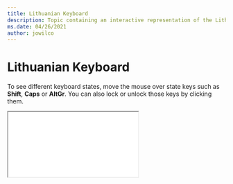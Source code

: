 ```yaml
--- 
title: Lithuanian Keyboard 
description: Topic containing an interactive representation of the Lithuanian Keyboard 
ms.date: 04/26/2021 
author: jowilco 
--- 
```

 
# Lithuanian Keyboard 
 
To see different keyboard states, move the mouse over state keys such as **Shift**, **Caps** or **AltGr**. You can also lock or unlock those keys by clicking them. 
 
<iframe src="kbdlt1.html"></iframe> 
